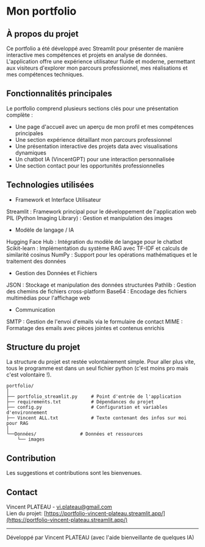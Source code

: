 # Mon portfolio 

## À propos du projet

Ce portfolio a été développé avec Streamlit pour présenter de manière interactive mes compétences et projets en analyse de données. L'application offre une expérience utilisateur fluide et moderne, permettant aux visiteurs d'explorer mon parcours professionnel, mes réalisations et mes compétences techniques.

## Fonctionnalités principales

Le portfolio comprend plusieurs sections clés pour une présentation complète :

- Une page d'accueil avec un aperçu de mon profil et mes compétences principales
- Une section expérience détaillant mon parcours professionnel
- Une présentation interactive des projets data avec visualisations dynamiques
- Un chatbot IA (VincentGPT) pour une interaction personnalisée
- Une section contact pour les opportunités professionnelles

## Technologies utilisées

- Framework et Interface Utilisateur

Streamlit : Framework principal pour le développement de l'application web
PIL (Python Imaging Library) : Gestion et manipulation des images

- Modèle de langage / IA

Hugging Face Hub : Intégration du modèle de langage pour le chatbot
Scikit-learn : Implémentation du système RAG avec TF-IDF et calculs de similarité cosinus
NumPy : Support pour les opérations mathématiques et le traitement des données

- Gestion des Données et Fichiers

JSON : Stockage et manipulation des données structurées
Pathlib : Gestion des chemins de fichiers cross-platform
Base64 : Encodage des fichiers multimédias pour l'affichage web

- Communication

SMTP : Gestion de l'envoi d'emails via le formulaire de contact
MIME : Formatage des emails avec pièces jointes et contenus enrichis

## Structure du projet

La structure du projet est restée volontairement simple. Pour aller plus vite, tous le programme est dans un seul fichier python (c'est moins pro mais c'est volontaire !).
```
portfolio/
│
├── portfolio_streamlit.py     # Point d'entrée de l'application
├── requirements.txt           # Dépendances du projet
├── config.py                  # Configuration et variables d'environnement
├── Vincent ALL.txt            # Texte contenant des infos sur moi pour RAG
│
└──Données/                # Données et ressources
    └── images                
```

## Contribution

Les suggestions et contributions sont les bienvenues. 


## Contact

Vincent PLATEAU - vi.plateau@gmail.com  
Lien du projet: [https://portfolio-vincent-plateau.streamlit.app/](https://portfolio-vincent-plateau.streamlit.app/)

---
Développé par Vincent PLATEAU (avec l'aide bienveillante de quelques IA)
